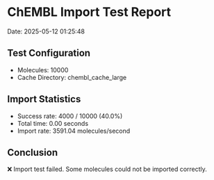 # ChEMBL Import Test Report

Date: 2025-05-12 01:25:48

## Test Configuration

- Molecules: 10000
- Cache Directory: chembl_cache_large

## Import Statistics

- Success rate: 4000 / 10000 (40.0%)
- Total time: 0.00 seconds
- Import rate: 3591.04 molecules/second

## Conclusion

❌ Import test failed. Some molecules could not be imported correctly.

